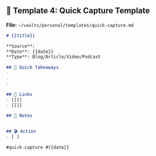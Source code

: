 ## 📑 **Template 4: Quick Capture Template**

**File:** `~/vaults/personal/templates/quick-capture.md`

```markdown
# {{title}}

**Source**: 
**Date**: {{date}}
**Type**: Blog/Article/Video/Podcast

## 🚀 Quick Takeaways
- 
- 
- 

## 🔗 Links
- [[]]
- [[]]

## 📝 Notes


## 🎬 Action
- [ ] 

#quick-capture #{{date}}
```
